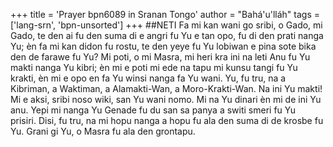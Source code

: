 +++
title = 'Prayer bpn6089 in Sranan Tongo'
author = "Bahá'u'lláh"
tags = ['lang-srn', 'bpn-unsorted']
+++
##NETI 
Fa mi kan wani go sribi, o Gado, mi Gado, te den ai fu den suma di e angri fu Yu e tan opo, fu di den prati nanga Yu; èn fa mi kan didon fu rostu, te den yeye fu Yu lobiwan e pina sote bika den de farawe fu Yu? Mi poti, o mi Masra, mi heri kra ini na leti Anu fu Yu makti nanga Yu kibri; èn mi e poti mi ede na tapu mi kunsu tangi fu Yu krakti, èn mi e opo en fa Yu winsi nanga fa Yu wani. Yu, fu tru, na a Kibriman, a Waktiman, a Alamakti-Wan, a Moro-Krakti-Wan. Na ini Yu makti! Mi e aksi, sribi noso wiki, san Yu wani nomo. Mi na Yu dinari èn mi de ini Yu anu. Yepi mi nanga Yu Genade fu du san sa panya a switi smeri fu Yu prisiri. Disi, fu tru, na mi hopu nanga a hopu fu ala den suma di de krosbe fu Yu. Grani gi Yu, o Masra fu ala den grontapu.
